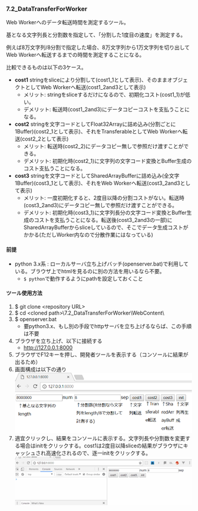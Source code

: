 ### 7.2_DataTransferForWorker

Web Workerへのデータ転送時間を測定するツール。

基となる文字列長と分割数を指定して、「分割した1度目の速度」を測定する。

例えば8万文字列/8分割で指定した場合、8万文字列から1万文字列を切り出してWeb Workerへ転送するまでの時間を測定することになる。

比較できるものは以下の3ケース。

- **cost1** stringをsliceにより分割して(cost1_1として表示)、そのままオブジェクトとしてWeb Workerへ転送(cost1_2and3として表示)
    - メリット: stringをsliceするだけになるので、初期化コスト(cost1_1)が低い。
    - デメリット: 転送時(cost1_2and3)にデータコピーコストを支払うことになる。
- **cost2** stringを文字コードとしてFloat32Arrayに詰め込み(分割ごとに1Buffer)(cost2_1として表示)、それをTransferableとしてWeb Workerへ転送(cost2_2として表示)
    - メリット: 転送時(cost2_2)にデータコピー無しで参照だけ渡すことができる。
    - デメリット: 初期化時(cost2_1)に文字列の文字コード変換とBuffer生成のコスト支払うことになる。
- **cost3** stringを文字コードとしてSharedArrayBufferに詰め込み(全文字1Buffer)(cost3_1として表示)、それをWeb Workerへ転送(cost3_2and3として表示)
    - メリット: 一度初期化すると、2度目以降の分割コストがない。転送時(cost3_2and3)にデータコピー無しで参照だけ渡すことができる。
    - デメリット: 初期化時(cost3_1)に文字列長分の文字コード変換とBuffer生成のコストを支払うことになる。転送後(cost3_2and3の一部)にSharedArrayBufferからsliceしているので、そこでデータ生成コストがかかる(ただしWorker内なので分散作業にはなっている)

#### 前提

- python 3.x系 : ローカルサーバ立ち上げバッチ(openserver.bat)で利用している。ブラウザ上でhtmlを見るのに別の方法を用いるなら不要。
    - ```$ python```で動作するようにpathを設定しておくこと

#### ツール使用方法

 1. $ git clone \<repository URL\>
 1. $ cd \<cloned path\>\7.2_DataTransferForWorker\WebContent\
 1. $ openserver.bat 
     - 要python3.x、もし別の手段でhttpサーバを立ち上げるならば、この手順は不要
 1. ブラウザを立ち上げ、以下に接続する
    - http://127.0.0.1:8000
 1. ブラウザでF12キーを押し、開発者ツールを表示する（コンソールに結果が出るため）
 1. 画面構成は以下の通り
    ![discription](../img/DataTransferForWorker_discription.png)
 1. 適宜クリックし、結果をコンソールに表示する。文字列長や分割数を変更する場合はinitをクリックする。cost1は2度目以降sliceの結果がブラウザにキャッシュされ高速化されるので、逐一initをクリックする。
    ![discription](../img/DataTransferForWorker_demo.gif)
